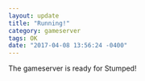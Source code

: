 ```yaml
---
layout: update
title: "Running!"
category: gameserver
tags: OK
date: "2017-04-08 13:56:24 -0400"
---
```


The gameserver is ready for Stumped!
